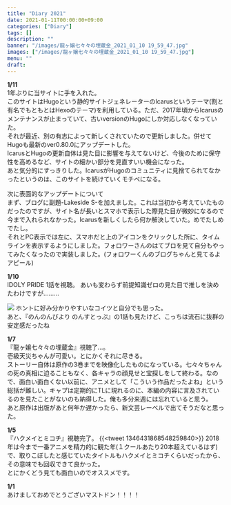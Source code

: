 ```yaml
---
title: "Diary 2021"
date: 2021-01-11T00:00:00+09:00
categories: ["Diary"]
tags: []
description: ""
banner: "/images/龍ヶ嬢七々々の埋蔵金_2021_01_10 19_59_47.jpg"
images: ["/images/龍ヶ嬢七々々の埋蔵金_2021_01_10 19_59_47.jpg"]
menu: ""
draft:
---
```

**1/11**  
1年ぶりに当サイトに手を入れた。  
このサイトはHugoという静的サイトジェネレーターのIcarusというテーマ(割と有名でもともとはHexoのテーマ)を利用している。ただ、2017年頃からIcarusのメンテナンスが止まっていて、古いversionのHugoにしか対応しなくなっていた。  
それが最近、別の有志によって新しくされていたので更新しました。併せてHugoも最新のver0.80.0にアップデートした。  
IcarusとHugoの更新自体は見た目に影響を与えてないけど、今後のために保守性を高めるなど、サイトの細かい部分を見直すいい機会になった。  
あと気分的にすっきりした。IcarusがHugoのコミュニティに見捨てられてなかったというのは、このサイトを続けていくモチベになる。 

次に表面的なアップデートについて  
まず、ブログに副題-Lakeside S-を加えました。これは当初から考えていたものだったのですが、サイト名が長いとスマホで表示した際見た目が微妙になるので今まで入れられなかった。Icarusを新しくしたら何か解決していた。めでたしめでたし。  
それとPC表示では左に、スマホだと上のアイコンをクリックした所に、タイムラインを表示するようにしました。フォロワーさんのはてブロを見て自分もやってみたくなったので実装しました。(フォロワーくんのブログちゃんと見てるよアピール)

**1/10**  
IDOLY PRIDE 1話を視聴。
あいも変わらず前提知識ゼロの見た目で推しを決めたわけですが……… 
<!--more-->
![](/images/shizuku_hyodo.jpg)
ホントに好み分かりやすいなコイツと自分でも思った。  
あと、『のんのんびより のんすとっぷ』の1話も見たけど、こっちは流石に抜群の安定感だったね

**1/7**  
『龍ヶ嬢七々々の埋蔵金』視聴了…。  
壱級天災ちゃんが可愛い。とにかくそれに尽きる。  
ストーリー自体は原作の3巻までを映像化したものになっている。七々々ちゃんの死の真相に迫ることもなく、各キャラの顔見せと宝探しをして終わる。なので、面白い面白くない以前に、アニメとして「こういう作品だったよね」という総括が難しい。キャプは定期的にTLに現れるのに、本編の内容に言及されているのを見たことがないのも納得した。俺も多分来週には忘れていると思う。  
あと原作は出版があと何年か遅かったら、新文芸レーベルで出てそうだなと思った。

**1/5**  
『ハクメイとミコチ』視聴完了。
{{<tweet 1346431868548259840>}} 
2018年は今まで一番アニメを精力的に観た年(１クールあたり20本超えているはず)で、取りこぼしたと感じていたタイトルもハクメイとミコチくらいだったから、その意味でも回収できて良かった。  
とにかくどう見ても面白いのでオススメです。

**1/1**  
あけましておめでとうございマストドン！！！！